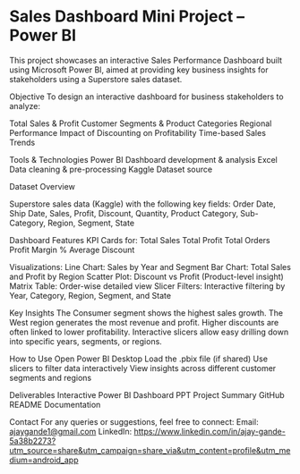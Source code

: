 # Sales Dashboard Mini Project – Power BI

This project showcases an interactive Sales Performance Dashboard built using Microsoft Power BI, aimed at providing key business insights for stakeholders using a Superstore sales dataset.

Objective
To design an interactive dashboard for business stakeholders to analyze:

Total Sales & Profit
Customer Segments & Product Categories
Regional Performance
Impact of Discounting on Profitability
Time-based Sales Trends

Tools & Technologies
Power BI	Dashboard development & analysis
Excel	Data cleaning & pre-processing
Kaggle	Dataset source

Dataset Overview

Superstore sales data (Kaggle) with the following key fields:
Order Date, Ship Date, Sales, Profit, Discount, Quantity, Product Category, Sub-Category, Region, Segment, State

Dashboard Features
KPI Cards for:
Total Sales
Total Profit
Total Orders
Profit Margin %
Average Discount

Visualizations:
Line Chart: Sales by Year and Segment
Bar Chart: Total Sales and Profit by Region
Scatter Plot: Discount vs Profit (Product-level insight)
Matrix Table: Order-wise detailed view
Slicer Filters: Interactive filtering by Year, Category, Region, Segment, and State

Key Insights
The Consumer segment shows the highest sales growth.
The West region generates the most revenue and profit.
Higher discounts are often linked to lower profitability.
Interactive slicers allow easy drilling down into specific years, segments, or regions.

How to Use
Open Power BI Desktop
Load the .pbix file (if shared)
Use slicers to filter data interactively
View insights across different customer segments and regions

Deliverables
Interactive Power BI Dashboard
PPT Project Summary
GitHub README Documentation

Contact
For any queries or suggestions, feel free to connect:
Email: ajaygande1@gmail.com
LinkedIn: https://www.linkedin.com/in/ajay-gande-5a38b2273?utm_source=share&utm_campaign=share_via&utm_content=profile&utm_medium=android_app
